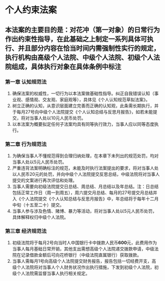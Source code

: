 # 个人约束法案

## 本法案的主要目的是：对花冲（第一对象）的日常行为作出约束性指导，在此基础之上制定一系列具体可执行、并且部分内容在恰当时间内需强制性实行的规定，执行机构由高级个人法院、中级个人法院、初级个人法院组成，具体执行对象在具体条例中标注

### 第一章 认知规范法

1. 确保法案的权威性，一切行为以本法案做基础性指导。纠正自我错误认知（事业观、感情观、交友观、家庭观等），具体见《个人认知规范草拟法案》。
2. 树立正确的认知，从意识层面建立完善而正确的认知观，此条需长期执行，并于每月27号向中级个人法院提交《个人认知总结与反思月报告》，如若未能提交，将对当事人处以10元人民币处罚。
3. 以本法案为概要拟定任何子法案均具有同等执行效力，当事人应以同等态度执行。

### 第二章 行为规范法

1. 为确保当事人不懂规范得到合理归纳处理，在本章下未列出的规范处罚，均对当事人处以5元人民币处罚。
2. 严重违背法案明确标注的规范，未能及时执行法案提出的要求，将对当事人处以人民币20元的处罚，并向中级个人法院提交反思总结，中级法院将对当事人提交的文案进行再次评估和处理。
3. 当事人需要向初级法院提交日总结、周总结、月总结以及年总结。注：日总结包括正常工作日（周一到周五），周六提交月总结、每月的27号提交月总结并入《个人法院提交《个人认知总结与反思月报告》中，年总结将于每年十二月中旬（十五至二十）提交。
4. 当事人参与涉及色情、赌博、暴力等活动，将对当事人处以5元人民币处罚，具体解释权归中级个人法院。

### 第三章 经济规范法

1. 初级法院将于每月2号向当时人中国银行卡中拨款人民币**600**元，此费用作为当事人每月基础日常开销，其他支出需想高级个人法院递交拨款申请，中级法院在记录借款金额后可向花桥银行（中级法院直属银行）获取拨款。
2. 当事人需每月1号向高级个人法院提交财务报告，报告包括一切经费开支，高级个人法院将对当事人个人财务状况作出执行措施，下发到初级个人法院，初级个人法院需监督当事人执行相关规定。
